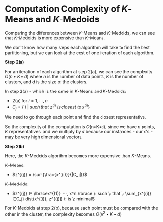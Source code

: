 # Computation Complexity of $K$-Means and $K$-Medoids

Comparing the differences between $K$-Means and $K$-Medoids, we can see that $K$-Medoids is more expensive than $K$-Means.

We don't know how many steps each algorithm will take to find the best partitioning, but we can look at the cost of one iteration of each algorithm.

**Step 2(a)**

For an iteration of each algorithm at step 2(a), we can see the complexity $O(n•K•d)$ where $n$ is the number of data points, $K$ is the number of clusters, and $d$ is the size of the clusters.

In step 2(a) - which is the same in $K$-Means and $K$-Medoids:

- 2(a) for $i=1, ⋯, n$
- $C_j = \lbrace \: i \: | \: such \: that \: z^{(j)} \: is \: closest \: to \: x^{(i)} \rbrace$

We need to go through each point and find the closest representative.

So the complexity of the computation is $O$(n•K•d), since we have $n$ points, $K$ representatives, and we multiply by $d$ because our instances - our x's - may be very high dimensional vectors.

**Step 2(b)**

Here, the $K$-Medoids algorithm becomes more expensive than $K$-Means.

$K$-Means:

- $z^{(j)} = \sum{\frac{x^{(i)}}{|C_j|}}$

$K$-Medoids:

- $z^{(j)} ∈ \lbracex^{(1)}, ⋯, x^n \rbrace \: such \: that \: \sum_{x^{(i)}∈C_j} dist(x^{(i)}, z^{(j)}) \: is \: minimal$

For $K$-Medoids at step 2(b), because each point must be compared with the other in the cluster, the complexity becomes $O(n^2•K•d)$.
